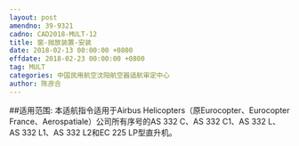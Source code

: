 ```yaml
---
layout: post
amendno: 39-9321
cadno: CAD2018-MULT-12
title: 窗-抛放装置-安装
date: 2018-02-13 00:00:00 +0800
effdate: 2018-02-23 00:00:00 +0800
tag: MULT
categories: 中国民用航空沈阳航空器适航审定中心
author: 陈彦合
---
```


##适用范围:
本适航指令适用于Airbus Helicopters（原Eurocopter、Eurocopter France、Aerospatiale）公司所有序号的AS 332 C、AS 332 C1、AS 332 L、AS 332 L1、AS 332 L2和EC 225 LP型直升机。

